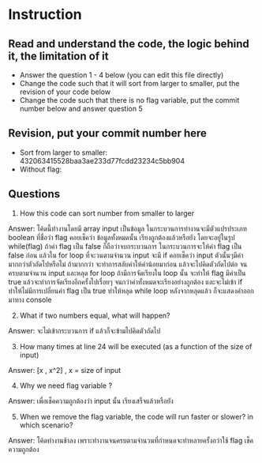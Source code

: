 ﻿# Instruction

## Read and understand the code, the logic behind it, the limitation of it
* Answer the question 1 - 4 below (you can edit this file directly)
* Change the code such that it will sort from larger to smaller, put the revision of your code below
* Change the code such that there is no flag variable, put the commit number below and answer question 5 


## Revision, put your commit number here
* Sort from larger to smaller: 432063415528baa3ae233d77fcdd23234c5bb904
* Without flag:

## Questions
1. How this code can sort number from smaller to larger
 
Answer: โค้ดนี้ทำงานโดยมี array input เป็นข้อมูล ในกระบวนการทำงานจะมีตัวแปรประเภท boolean ที่ชื่อว่า flag คอยเช็คว่า ข้อมูลทั้งหมดนั้น เรียงถูกต้องแล้วหรือยัง โดยจะอยู่ในรูป while(flag) ถ้าค่า flag เป็น false ก็ถือว่าจบกระบวนการ ในกระบวนการจะให้ค่า flag เป็น false ก่อน แล้วใน for loop ที่จะวนตามจำนวน input จะมี if คอยเช็คว่า input ตัวนั้นๆมีค่ามากกว่าตัวถัดไปหรือไม่ ถ้ามากกว่า จะทำการสลับค่าให้ค่าน้อยมาก่อน แล้วจะไปคิดตัวถัดไปต่อ จนครบตามจำนวน input และหลุด for loop ถ้ามีการจัดเรียงใน loop นั้น จะทำให้ flag มีค่าเป็น true แล้วจะทำการจัดเรียงอีกครั้งไปเรื่อยๆ จนกว่าค่าทั้งหมดจะเรียงอย่างถูกต้อง และจะไม่เข้า if ทำให้ไม่มีการเปลี่ยนค่า flag เป็น true ทำให้หลุด while loop หลังจากหลุดแล้ว ก็จะแสดงค่าออกมาทาง console

2. What if two numbers equal, what will happen? 

Answer: จะไม่เข้ากระบวนการ if แล้วก็จะข้ามไปคิดตัวถัดไป

3. How many times at line 24 will be executed (as a function of the size of input) 

Answer: [x , x^2] , x = size of input

4. Why we need flag variable ? 

Answer: เพื่อเช็คความถูกต้องว่า input นั้น เรียงเสร็จแล้วหรือยัง

5. When we remove the flag variable, the code will run faster or slower? in which scenario? 

Answer: โค้ดทำงานช้าลง เพราะทำงานจนครบตามจำนวนที่กำหนดจะทำหลายครั้งกว่าใช้ flag เช็คความถูกต้อง
